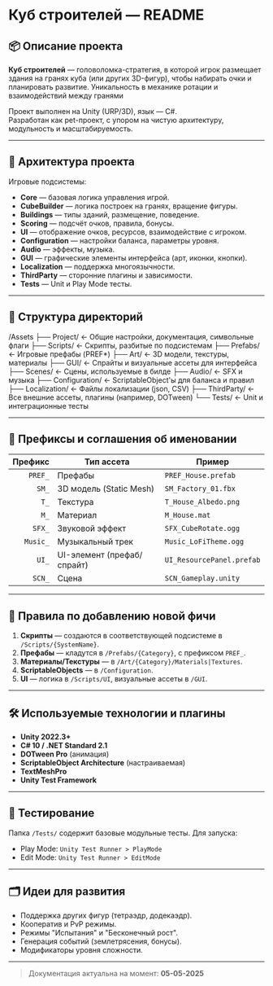 # Куб строителей — README

## 📦 Описание проекта

**Куб строителей** — головоломка-стратегия, в которой игрок размещает здания на гранях куба (или других 3D-фигур), чтобы набирать очки и планировать развитие. Уникальность в механике ротации и взаимодействий между гранями

Проект выполнен на Unity (URP/3D), язык — C#.  
Разработан как pet-проект, с упором на чистую архитектуру, модульность и масштабируемость.

---

## 🧱 Архитектура проекта

Игровые подсистемы:

- **Core** — базовая логика управления игрой.
- **CubeBuilder** — логика построек на гранях, вращение фигуры.
- **Buildings** — типы зданий, размещение, поведение.
- **Scoring** — подсчёт очков, правила, бонусы.
- **UI** — отображение очков, ресурсов, взаимодействие с игроком.
- **Configuration** — настройки баланса, параметры уровня.
- **Audio** — эффекты, музыка.
- **GUI** — графические элементы интерфейса (арт, иконки, кнопки).
- **Localization** — поддержка многоязычности.
- **ThirdParty** — сторонние плагины и зависимости.
- **Tests** — Unit и Play Mode тесты.

---

## 📂 Структура директорий

/Assets
├── Project/ <- Общие настройки, документация, символьные флаги
├── Scripts/ <- Скрипты, разбитые по подсистемам
├── Prefabs/ <- Игровые префабы (PREF*)
├── Art/ <- 3D модели, текстуры, материалы
├── GUI/ <- Спрайты и визуальные ассеты для интерфейса
├── Scenes/ <- Сцены, используемые в билде
├── Audio/ <- SFX и музыка
├── Configuration/ <- ScriptableObject'ы для баланса и правил
├── Localization/ <- Файлы локализации (json, CSV)
├── ThirdParty/ <- Все внешние ассеты, плагины (например, DOTween)
└── Tests/ <- Unit и интеграционные тесты

---

## 📐 Префиксы и соглашения об именовании

| Префикс | Тип ассета                | Пример                        |
|--------:|---------------------------|-------------------------------|
| `PREF_` | Префабы                   | `PREF_House.prefab`           |
| `SM_`   | 3D модель (Static Mesh)   | `SM_Factory_01.fbx`           |
| `T_`    | Текстура                  | `T_House_Albedo.png`          |
| `M_`    | Материал                  | `M_House.mat`                 |
| `SFX_`  | Звуковой эффект           | `SFX_CubeRotate.ogg`          |
| `Music_`| Музыкальный трек          | `Music_LoFiTheme.ogg`         |
| `UI_`   | UI-элемент (префаб/спрайт)| `UI_ResourcePanel.prefab`     |
| `SCN_`  | Сцена                     | `SCN_Gameplay.unity`          |

---

## 📜 Правила по добавлению новой фичи

1. **Скрипты** — создаются в соответствующей подсистеме в `/Scripts/{SystemName}`.
2. **Префабы** — кладутся в `/Prefabs/{Category}`, с префиксом `PREF_`.
3. **Материалы/Текстуры** — в `/Art/{Category}/Materials|Textures`.
4. **ScriptableObjects** — в `/Configuration`.
5. **UI** — логика в `/Scripts/UI`, визуальные ассеты в `/GUI`.

---

## 🛠 Используемые технологии и плагины

- **Unity 2022.3+**
- **C# 10 / .NET Standard 2.1**
- **DOTween Pro** (анимация)
- **ScriptableObject Architecture** (настраиваемая)
- **TextMeshPro**
- **Unity Test Framework**

---

## 🧪 Тестирование

Папка `/Tests/` содержит базовые модульные тесты. Для запуска:
- Play Mode: `Unity Test Runner > PlayMode`
- Edit Mode: `Unity Test Runner > EditMode`

---

## 🗂 Идеи для развития

- Поддержка других фигур (тетраэдр, додекаэдр).
- Кооператив и PvP режимы.
- Режимы "Испытания" и "Бесконечный рост".
- Генерация событий (землетрясения, бонусы).
- Модификаторы уровня сложности.

---

> Документация актуальна на момент: **05-05-2025**
